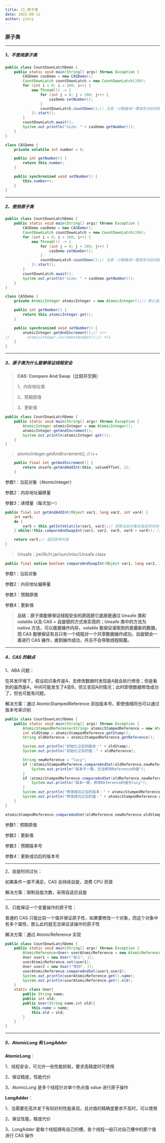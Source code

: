 ```yaml
---
title: 21_原子类
date: 2022-08-11
author: yincy
---
```


### 原子类

---

##### 1、不使用原子类

```java
public class CountDownLatchDemo {
    public static void main(String[] args) throws Exception {
        CASDemo casDemo = new CASDemo();
        CountDownLatch countDownLatch = new CountDownLatch(200);
        for (int i = 0; i < 200; i++) {
            new Thread(() -> {
                for (int j = 0; j < 200; j++) {
                    casDemo.setNumber();
                }
                countDownLatch.countDown();// 注意：计数器减一要放到当前线程中执行，不能放到外面的for循环里执行
            }).start();
        }
        countDownLatch.await();
        System.out.println("size: " + casDemo.getNumber());
    }
}

class CASDemo {
    private volatile int number = 0;

    public int getNumber() {
        return this.number;
    }

    public synchronized void setNumber() {
        this.number++;
    }
}
```

---



##### 2、使用原子类

```java
public class CountDownLatchDemo {
    public static void main(String[] args) throws Exception {
        CASDemo casDemo = new CASDemo();
        CountDownLatch countDownLatch = new CountDownLatch(200);
        for (int i = 0; i < 200; i++) {
            new Thread(() -> {
                for (int j = 0; j < 200; j++) {
                    casDemo.setNumber();
                }
                countDownLatch.countDown();// 注意：计数器减一要放到当前线程中执行，不能放到外面的for循环里执行
            }).start();
        }
        countDownLatch.await();
        System.out.println("size: " + casDemo.getNumber());
    }
}

class CASDemo {
    private AtomicInteger atomicInteger = new AtomicInteger();// 默认值为0

    public int getNumber() {
        return this.atomicInteger.get();
    }

    public synchronized void setNumber() {
        atomicInteger.getAndIncrement();// i++
//        atomicInteger.incrementAndGet();// ++i
    }
}

```

---

##### 3、原子类为什么能够保证线程安全

> **CAS: Compare And Swap（比较并交换）**
>
> 1、内存地址值
>
> 2、预期原值
>
> 3、更新值

```java
public class CountDownLatchDemo {
    public static void main(String[] args) throws Exception {
        AtomicInteger atomicInteger = new AtomicInteger();
        atomicInteger.getAndIncrement();
        System.out.println(atomicInteger.get());
    }
}
```

> atomicInteger.getAndIncrement(); // i++

```java
    public final int getAndIncrement() {
        return unsafe.getAndAddInt(this, valueOffset, 1);
    }
```

参数1：当前对象（AtomicInteger）

参数2：内存地址偏移量

参数3：递增量（每次加一）

```java
public final int getAndAddInt(Object var1, long var2, int var4) {
    int var5;
    do {
        var5 = this.getIntVolatile(var1, var2);// 获取当前对象在指定的内存地址偏移量对应的值
    } while(!this.compareAndSwapInt(var1, var2, var5, var5 + var4)); // 如果比较并交换没有成功，则一直循环，直到成功为止

    return var5;// 返回原来的值
}
```

> Unsafe：jre/lib/rt.jar/sun/misc/Unsafe.class

```java
public final native boolean compareAndSwapInt(Object var1, long var2, int var4, int var5);
```

参数1：当前对象

参数2：内存地址偏移量

参数3：预期原值

参数4：更新值



> **总结：原子类能够保证线程安全的原因是它底层是通过 Unsafe 类和 volatile 以及 CAS + 自旋锁的方式来实现的；Unsafe 类中的方法为 native 方法，可以直接操作内存，volatile 能保证读取到的是最新的数据，而 CAS 能够保证有且只有一个线程对一个共享数据操作成功，自旋锁会一直进行 CAS 操作，直到操作成功，并且不会导致线程阻塞。**

---



##### 4、CAS 的缺点

1、ABA 问题：

在并发环境下，假设初识条件是A，去修改数据时发现是A就会执行修改；但是看到的虽然是A，中间可能发生了A变B，但又变回A的情况；此时即使数据修改成功了，但也可能有问题。

解决方案：通过 AtomicStampedReference 添加版本号，即使值相同也可以通过版本号来识别

```java
public class CountDownLatchDemo {
    public static void main(String[] args) throws Exception {
        AtomicStampedReference<String> atomicStampedReference = new AtomicStampedReference<>("tom", 10);
        int oldStamp = atomicStampedReference.getStamp();
        String oldReference = atomicStampedReference.getReference();

        System.out.println("初始化之后的版本：" + oldStamp);
        System.out.println("初始化之后的值：" + oldReference);

        String newReference = "lucy";
        if (!atomicStampedReference.compareAndSet(oldReference,newReference,1,oldStamp + 1)){
            System.out.println("版本不一致，无法修改Reference的值");
        }
        if (atomicStampedReference.compareAndSet(oldReference,newReference,oldStamp,oldStamp + 1)){
            System.out.println("版本一致，修改Reference的值为lucy");
        }
        System.out.println("修改成功之后的版本：" + atomicStampedReference.getStamp());
        System.out.println("修改成功之后的值：" + atomicStampedReference.getReference());
    }
}
```

```java
atomicStampedReference.compareAndSet(oldReference,newReference,oldStamp,oldStamp + 1)
```

参数1：预期原值

参数2：更新值

参数3：预期版本号

参数4：更新成功后的版本号

---



2、自旋时间过长：

如果条件一直不满足，CAS 会持续自旋，浪费 CPU 资源

解决方案：限制自旋次数，采用自适应自旋

---



3、只能保证一个变量操作的原子性：

普通的 CAS 只能比较一个值并保证原子性，如果要修改一个对象，而这个对象中有多个属性，那么此时就无法保证该操作的原子性

解决方案：通过 AtomicReference 实现

```java
public class CountDownLatchDemo {
    public static void main(String[] args) throws Exception {
        AtomicReference<User> userAtomicReference = new AtomicReference<>();
        User user1 = new User("张三", 1);
        userAtomicReference.set(user1);
        User user2 = new User("李四", 2);
        userAtomicReference.compareAndSet(user1,user2);
        System.out.println(userAtomicReference.get().name);
        System.out.println(userAtomicReference.get().old);
    }
    static class User{
        public String name;
        public int old;
        public User(String name,int old){
            this.name = name;
            this.old = old;
        }
    }
}
```

---



##### 5、AtomicLong 和 LongAdder

**AtomicLong**：

1、线程安全，可允许一些性能损耗，要求高精度时可使用

2、保证精度，性能代价

3、AtomicLong 是多个线程针对单个热点值 value 进行原子操作

**LongAdder**：

1、当需要在高并发下有较好的性能表现，且对值的精确度要求不高时，可以使用

2、保证性能，精度代价

3、LongAdder 是每个线程拥有自己的槽，各个线程一般只对自己槽中的那个值进行 CAS 操作